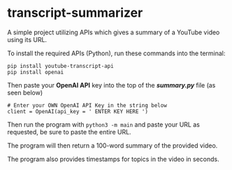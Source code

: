 # transcript-summarizer
A simple project utilizing APIs which gives a summary of a YouTube video using its URL.

To install the required APIs (Python), run these commands into the terminal:
```
pip install youtube-transcript-api
pip install openai
```

Then paste your **OpenAI API** key into the top of the ***summary.py*** file (as seen below)
```python3
# Enter your OWN OpenAI API Key in the string below
client = OpenAI(api_key = ' ENTER KEY HERE ')
```

Then run the program with ```python3 -m main``` and paste your URL as requested, be sure to paste the entire URL.

The program will then return a 100-word summary of the provided video.

The program also provides timestamps for topics in the video in seconds.
